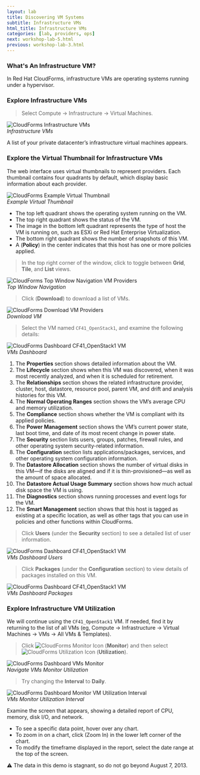 ```yaml
---
layout: lab
title: Discovering VM Systems
subtitle: Infrastructure VMs
html_title: Infrastructure VMs
categories: [lab, providers, ops]
next: workshop-lab-5.html
previous: workshop-lab-3.html
---
```


### What's An Infrastructure VM?

In Red Hat CloudForms, infrastructure VMs are operating systems running under a hypervisor.

### Explore Infrastructure VMs

> Select Compute → Infrastructure → Virtual Machines.

<img alt="CloudForms Infrastructure VMs" src="{{ site.baseurl }}/www-default/screenshots/cfme-nav-compute-infra-vms.png" /><br/>
*Infrastructure VMs*

A list of your private datacenter’s infrastructure virtual machines appears.

### Explore the Virtual Thumbnail for Infrastructure VMs

The web interface uses virtual thumbnails to represent providers. Each thumbnail contains four quadrants by default, which display basic information about each provider.

<img alt="CloudForms Example Virtual Thumbnail" src="{{ site.baseurl }}/www-default/screenshots/cfme-virt-thumbnail-vms.png"/><br/>
*Example Virtual Thumbnail*

* The top left quadrant shows the operating system running on the VM.
* The top right quadrant shows the status of the VM.
* The image in the bottom left quadrant represents the type of host the VM is running on, such as ESXi or Red Hat Enterprise Virtualization.
* The bottom right quadrant shows the number of snapshots of this VM.
* A <i class="fa fa-shield fa-lg" aria-hidden="true"></i> (**Policy**) in the center indicates that this host has one or more policies applied.

> In the top right corner of the window, click <i class="fa fa-th fa-lg" aria-hidden="true"></i> <i class="fa fa-th-large fa-lg" aria-hidden="true"></i> <i class="fa fa-list fa-lg" aria-hidden="true"></i> to toggle between **Grid**, **Tile**, and **List** views.

<img alt="CloudForms Top Window Navigation VM Providers" src="{{ site.baseurl }}/www-default/screenshots/cfme-nav-grid-title-list-infra-vms.png"/><br/>
*Top Window Navigation*

> Click <i class="fa fa-download fa-lg" aria-hidden="true"></i> (**Download**) to download a list of VMs.

<img alt="CloudForms Download VM Providers" src="{{ site.baseurl }}/www-default/screenshots/cfme-nav-download-infra-vm.png"/><br/>
*Download VM*

> Select the VM named `CF41_OpenStack1`, and examine the following details:

<img alt="CloudForms Dashboard CF41_OpenStack1 VM" src="{{ site.baseurl }}/www-default/screenshots/cfme-dashboard-infra-vms.png"/><br/>
*VMs Dashboard*

1. The **Properties** section shows detailed information about the VM.
2. The **Lifecycle** section shows when this VM was discovered, when it was most recently analyzed, and when it is scheduled for retirement.
3. The **Relationships** section shows the related infrastructure provider, cluster, host, datastore, resource pool, parent VM, and drift and analysis histories for this VM.
4. The **Normal Operating Ranges** section shows the VM’s average CPU and memory utilization.
5. The **Compliance** section shows whether the VM is compliant with its applied policies.
6. The **Power Management** section shows the VM’s current power state, last boot time, and date of its most recent change in power state.
7. The **Security** section lists users, groups, patches, firewall rules, and other operating system security-related information.
8. The **Configuration** section lists applications/packages, services, and other operating system configuration information.
9. The **Datastore Allocation** section shows the number of virtual disks in this VM—if the disks are aligned and if it is thin-provisioned—as well as the amount of space allocated.
10. The **Datastore Actual Usage Summary** section shows how much actual disk space the VM is using.
11. The **Diagnostics** section shows running processes and event logs for the VM.
12. The **Smart Management** section shows that this host is tagged as existing at a specific location, as well as other tags that you can use in policies and other functions within CloudForms.

> Click **Users** (under the **Security** section) to see a detailed list of user information.

<img alt="CloudForms Dashboard CF41_OpenStack1 VM" src="{{ site.baseurl }}/www-default/screenshots/cfme-dashboard-infra-vms-users.png"/><br/>
*VMs Dashboard Users*

> Click **Packages** (under the **Configuration** section) to view details of packages installed on this VM.

<img alt="CloudForms Dashboard CF41_OpenStack1 VM" src="{{ site.baseurl }}/www-default/screenshots/cfme-dashboard-infra-vms-packages.png"/><br/>
*VMs Dashboard Packages*

### Explore Infrastructure VM Utilization

We will continue using the `CF41_OpenStack1` VM.  If needed, find it by returning to the list of all VMs  (eg, Compute → Infrastructure → Virtual Machines → VMs → All VMs & Templates).

> Click <img alt="CloudForms Monitor Icon" src="{{ site.baseurl }}/www-default/screenshots/cfme-nav-monitor-icon.png"/> (**Monitor**) and then select <img alt="CloudForms Utilization Icon" src="{{ site.baseurl }}/www-default/screenshots/cfme-nav-utilization-icon.png"/> (**Utilization**).

<img alt="CloudForms Dashboard VMs Monitor" src="{{ site.baseurl }}/www-default/screenshots/cfme-nav-monitor-infra-vms.png"/><br/>
*Navigate VMs Monitor Utilization*

> Try changing the **Interval** to **Daily**.

<img alt="CloudForms Dashboard Monitor VM Utilization Interval" src="{{ site.baseurl }}/www-default/screenshots/cfme-nav-infra-vms-util-interval.png"/><br/>
*VMs Monitor Utilization Interval*

Examine the screen that appears, showing a detailed report of CPU, memory, disk I/O, and network.
* To see a specific data point, hover over any chart.
* To zoom in on a chart, click  (Zoom In) in the lower left corner of the chart.
* To modify the timeframe displayed in the report, select the date range at the top of the screen.

:warning: The data in this demo is stagnant, so do not go beyond August 7, 2013.
